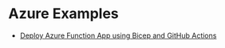 # Azure Examples

* [Deploy Azure Function App using Bicep and GitHub Actions](src/FunctionAppCode/README.md)